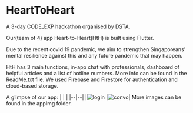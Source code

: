 # HeartToHeart
A 3-day CODE_EXP hackathon organised by DSTA.

Our(team of 4) app Heart-to-Heart(HtH) is built using Flutter.

Due to the recent covid 19 pandemic, we aim to strengthen Singaporeans' mental resilience against this and any future pandemic that may happen.

HtH has 3 main functions, in-app chat with professionals, dashboard of helpful articles and a list of hotline numbers. More info can be found in the ReadMe.txt file.
We used Firebase and Firestore for authentication and cloud-based storage.

A glimpse of our app:
| |  |
|--|--|
|![login](./appImg/login.png) |![convo](./appImg/convo.png)|
More images can be found in the appImg folder.

